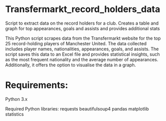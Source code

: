 # Transfermarkt_record_holders_data
Script to extract data on the record holders for a club. Creates a table and graph for top appearances, goals and assists and provides additional stats

This Python script scrapes data from the Transfermarkt website for the top 25 record-holding players of Manchester United. The data collected includes player names, nationalities, appearances, goals, and assists. The script saves this data to an Excel file and provides statistical insights, such as the most frequent nationality and the average number of appearances. Additionally, it offers the option to visualise the data in a graph.

# Requirements:

Python 3.x

Required Python libraries:
requests
beautifulsoup4
pandas
matplotlib
statistics

